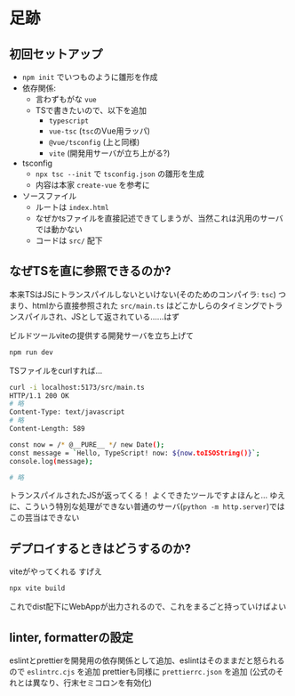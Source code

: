 # 足跡

## 初回セットアップ

 - `npm init` でいつものように雛形を作成
 - 依存関係:
    - 言わずもがな `vue`
    - TSで書きたいので、以下を追加
        - `typescript`
        - `vue-tsc` (`tsc`のVue用ラッパ)
        - `@vue/tsconfig` (上と同様)
        - `vite` (開発用サーバが立ち上がる?)
 - tsconfig
    - `npx tsc --init` で `tsconfig.json` の雛形を生成
    - 内容は本家 `create-vue` を参考に
 - ソースファイル
    - ルートは `index.html`
    - なぜかtsファイルを直接記述できてしまうが、当然これは汎用のサーバでは動かない
    - コードは `src/` 配下

## なぜTSを直に参照できるのか?

本来TSはJSにトランスパイルしないといけない(そのためのコンパイラ: `tsc`)
つまり、htmlから直接参照された `src/main.ts` はどこかしらのタイミングでトランスパイルされ、JSとして返されている……はず

ビルドツールviteの提供する開発サーバを立ち上げて

```sh
npm run dev
```

TSファイルをcurlすれば…

```sh
curl -i localhost:5173/src/main.ts
HTTP/1.1 200 OK
# 略
Content-Type: text/javascript
# 略
Content-Length: 589

const now = /* @__PURE__ */ new Date();
const message = `Hello, TypeScript! now: ${now.toISOString()}`;
console.log(message);

# 略
```

トランスパイルされたJSが返ってくる！ よくできたツールですよほんと…
ゆえに、こういう特別な処理ができない普通のサーバ(`python -m http.server`)ではこの芸当はできない

## デプロイするときはどうするのか?

viteがやってくれる すげえ

```sh
npx vite build
```

これでdist配下にWebAppが出力されるので、これをまるごと持っていけばよい

## linter, formatterの設定

eslintとprettierを開発用の依存関係として追加、eslintはそのままだと怒られるので `eslintrc.cjs` を追加 prettierも同様に `prettierrc.json` を追加 (公式のそれとは異なり、行末セミコロンを有効化)

